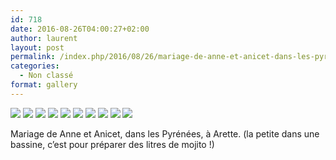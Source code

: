 ```yaml
---
id: 718
date: 2016-08-26T04:00:27+02:00
author: laurent
layout: post
permalink: /index.php/2016/08/26/mariage-de-anne-et-anicet-dans-les-pyrenees-a/
categories:
  - Non classé
format: gallery
---
```

<img src="/images/2016/08/tumblr_ocgpylZ4YM1uuvt0bo1_1280.jpg" />
<img src="/images/2016/08/tumblr_ocgpylZ4YM1uuvt0bo2_1280.jpg" />
<img src="/images/2016/08/tumblr_ocgpylZ4YM1uuvt0bo3_1280.jpg" />
<img src="/images/2016/08/tumblr_ocgpylZ4YM1uuvt0bo4_1280.jpg" />
<img src="/images/2016/08/tumblr_ocgpylZ4YM1uuvt0bo5_1280.jpg" />
<img src="/images/2016/08/tumblr_ocgpylZ4YM1uuvt0bo6_1280.jpg" />
<img src="/images/2016/08/tumblr_ocgpylZ4YM1uuvt0bo7_1280.jpg" />
<img src="/images/2016/08/tumblr_ocgpylZ4YM1uuvt0bo8_1280.jpg" />
<img src="/images/2016/08/tumblr_ocgpylZ4YM1uuvt0bo9_1280.jpg" />
<img src="/images/2016/08/tumblr_ocgpylZ4YM1uuvt0bo10_1280.jpg" />

Mariage de Anne et Anicet, dans les Pyrénées, à Arette. (la petite dans une bassine, c’est pour préparer des litres de mojito !)